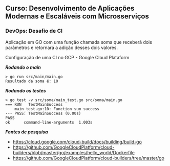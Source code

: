 ## Curso: Desenvolvimento de Aplicações Modernas e Escaláveis com Microsserviços
### DevOps: Desafio de CI


Aplicação em GO com  uma função chamada soma que receberá dois parâmetros e retornará a adição desses dois valores.

Configuração de uma CI no GCP - Google Cloud Plataform

***Rodando o main***
```
> go run src/main/main.go
Resultado da soma é: 10
```

***Rodando os testes***
```
> go test -v src/soma/main_test.go src/soma/main.go 
=== RUN   TestMainSuccess
    main_test.go:10: Function sum success
--- PASS: TestMainSuccess (0.00s)
PASS
ok      command-line-arguments  1.003s
```

***Fontes de pesquisa***
- https://cloud.google.com/cloud-build/docs/building/build-go
- https://github.com/GoogleCloudPlatform/cloud-builders/blob/master/go/examples/hello_world/Dockerfile
- https://github.com/GoogleCloudPlatform/cloud-builders/tree/master/go

